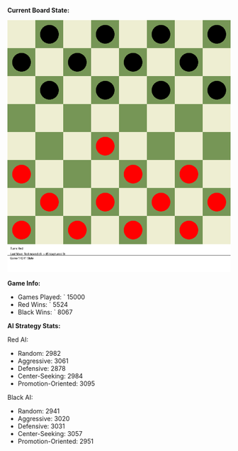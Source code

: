 
**Current Board State:**  
<!-- START_GIF -->
![Checkers Game](./checkers_game.gif)
<!-- END_GIF -->

**Game Info:**  
- Games Played: `<!-- GAMES_PLAYED --> 15000
- Red Wins: `<!-- RED_WINS --> 5524
- Black Wins: `<!-- BLACK_WINS --> 8067

<!-- AI_STATS -->
**AI Strategy Stats:**

Red AI:
- Random: 2982
- Aggressive: 3061
- Defensive: 2878
- Center-Seeking: 2984
- Promotion-Oriented: 3095

Black AI:
- Random: 2941
- Aggressive: 3020
- Defensive: 3031
- Center-Seeking: 3057
- Promotion-Oriented: 2951
